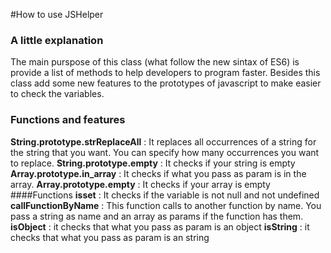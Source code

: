 #How to use JSHelper
### A little explanation
The main purspose of this class (what follow the new sintax of ES6) is provide a list of methods to help developers to program faster. Besides this class add some
new features to the prototypes of javascript to make easier to check the variables.

### Functions and features
**String.prototype.strReplaceAll** : It replaces all occurrences of a string for the string that you want. You can specify how many occurrences you want
                                     to replace.
**String.prototype.empty** : It checks if your string is empty
**Array.prototype.in_array** : It checks if what you pass as param is in the array.
**Array.prototype.empty** : It checks if your array is empty
####Functions
**isset** : It checks if the variable is not null and not undefined
**callFunctionByName** : This function calls to another function by name. You pass a string as name and an array as params
if the function has them.
**isObject** : it checks that what you pass as param is an object
**isString** : it checks that what you pass as param is an string


